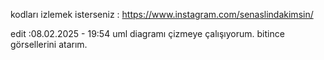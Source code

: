 kodları izlemek isterseniz : https://www.instagram.com/senaslindakimsin/

edit :08.02.2025 - 19:54 uml diagramı çizmeye çalışıyorum. bitince görsellerini atarım. 
